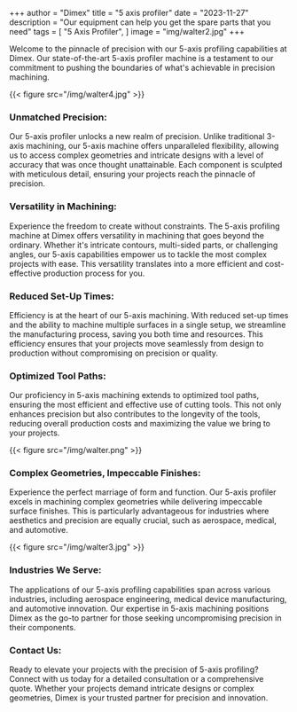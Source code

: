 +++
author = "Dimex"
title = "5 axis profiler"
date = "2023-11-27"
description = "Our equipment can help you get the spare parts that you need"
tags = [
    "5 Axis Profiler",
]
image = "img/walter2.jpg"
+++

Welcome to the pinnacle of precision with our 5-axis profiling capabilities at Dimex. Our state-of-the-art 5-axis profiler machine is a testament to our commitment to pushing the boundaries of what's achievable in precision machining.

{{< figure src="/img/walter4.jpg" >}}

### Unmatched Precision:

Our 5-axis profiler unlocks a new realm of precision. Unlike traditional 3-axis machining, our 5-axis machine offers unparalleled flexibility, allowing us to access complex geometries and intricate designs with a level of accuracy that was once thought unattainable. Each component is sculpted with meticulous detail, ensuring your projects reach the pinnacle of precision.

### Versatility in Machining:

Experience the freedom to create without constraints. The 5-axis profiling machine at Dimex offers versatility in machining that goes beyond the ordinary. Whether it's intricate contours, multi-sided parts, or challenging angles, our 5-axis capabilities empower us to tackle the most complex projects with ease. This versatility translates into a more efficient and cost-effective production process for you.

### Reduced Set-Up Times:

Efficiency is at the heart of our 5-axis machining. With reduced set-up times and the ability to machine multiple surfaces in a single setup, we streamline the manufacturing process, saving you both time and resources. This efficiency ensures that your projects move seamlessly from design to production without compromising on precision or quality.

### Optimized Tool Paths:

Our proficiency in 5-axis machining extends to optimized tool paths, ensuring the most efficient and effective use of cutting tools. This not only enhances precision but also contributes to the longevity of the tools, reducing overall production costs and maximizing the value we bring to your projects.

{{< figure src="/img/walter.png" >}}

### Complex Geometries, Impeccable Finishes:

Experience the perfect marriage of form and function. Our 5-axis profiler excels in machining complex geometries while delivering impeccable surface finishes. This is particularly advantageous for industries where aesthetics and precision are equally crucial, such as aerospace, medical, and automotive.

{{< figure src="/img/walter3.jpg" >}}

### Industries We Serve:

The applications of our 5-axis profiling capabilities span across various industries, including aerospace engineering, medical device manufacturing, and automotive innovation. Our expertise in 5-axis machining positions Dimex as the go-to partner for those seeking uncompromising precision in their components.

### Contact Us:

Ready to elevate your projects with the precision of 5-axis profiling? Connect with us today for a detailed consultation or a comprehensive quote. Whether your projects demand intricate designs or complex geometries, Dimex is your trusted partner for precision and innovation.
